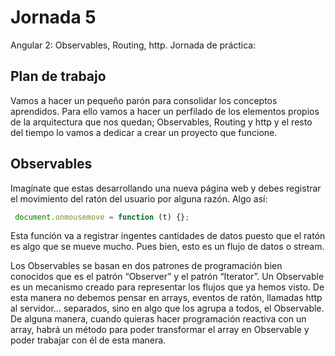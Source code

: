 # Jornada 5

Angular 2: Observables, Routing, http. Jornada de práctica:

## Plan de trabajo

Vamos a hacer un pequeño parón para consolidar los conceptos aprendidos. Para ello vamos a hacer un perfilado de los elementos propios de la arquitectura que nos quedan; Observables, Routing y http y el resto del tiempo lo vamos a dedicar a crear un proyecto que funcione.

## Observables

Imagínate que estas desarrollando una nueva página web y debes registrar el movimiento del ratón del usuario por alguna razón. Algo así:

```javascript
 document.onmousemove = function (t) {};
 ```

 Esta función va a registrar ingentes cantidades de datos puesto que el ratón es algo que se mueve mucho. Pues bien, esto es un flujo de datos o stream.

Los Observables se basan en dos patrones de programación bien conocidos que es el patrón “Observer” y el patrón “Iterator”. Un Observable es un mecanismo creado para representar los flujos que ya hemos visto. De esta manera no debemos pensar en arrays, eventos de ratón, llamadas http al servidor… separados, sino en algo que los agrupa a todos, el Observable. De alguna manera, cuando quieras hacer programación reactiva con un array, habrá un método para poder transformar el array en Observable y poder trabajar con él de esta manera.
